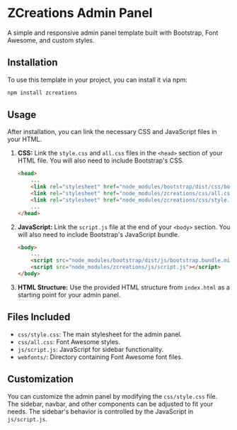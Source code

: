# ZCreations Admin Panel

A simple and responsive admin panel template built with Bootstrap, Font Awesome, and custom styles.

## Installation

To use this template in your project, you can install it via npm:

```bash
npm install zcreations
```

## Usage

After installation, you can link the necessary CSS and JavaScript files in your HTML.

1.  **CSS:** Link the `style.css` and `all.css` files in the `<head>` section of your HTML file. You will also need to include Bootstrap's CSS.

    ```html
    <head>
        ...
        <link rel="stylesheet" href="node_modules/bootstrap/dist/css/bootstrap.min.css">
        <link rel="stylesheet" href="node_modules/zcreations/css/all.css">
        <link rel="stylesheet" href="node_modules/zcreations/css/style.css">
        ...
    </head>
    ```

2.  **JavaScript:** Link the `script.js` file at the end of your `<body>` section. You will also need to include Bootstrap's JavaScript bundle.

    ```html
    <body>
        ...
        <script src="node_modules/bootstrap/dist/js/bootstrap.bundle.min.js"></script>
        <script src="node_modules/zcreations/js/script.js"></script>
    </body>
    ```

3.  **HTML Structure:** Use the provided HTML structure from `index.html` as a starting point for your admin panel.

## Files Included

*   `css/style.css`: The main stylesheet for the admin panel.
*   `css/all.css`: Font Awesome styles.
*   `js/script.js`: JavaScript for sidebar functionality.
*   `webfonts/`: Directory containing Font Awesome font files.

## Customization

You can customize the admin panel by modifying the `css/style.css` file. The sidebar, navbar, and other components can be adjusted to fit your needs. The sidebar's behavior is controlled by the JavaScript in `js/script.js`.
